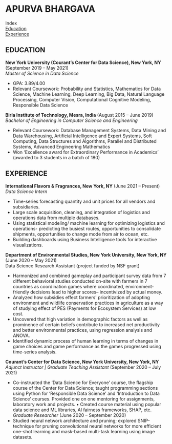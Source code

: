# APURVA BHARGAVA

Index\
[Education](#EDUCATION)\
[Experience](#EXPERIENCE)

## EDUCATION

**New York University (Courant’s Center for Data Science), New York, NY** (September 2019 – May 2021)\
*Master of Science in Data Science*
- GPA: 3.89/4.00
- Relevant Coursework: Probability and Statistics, Mathematics for Data Science, Machine Learning, Deep Learning, Big Data, Natural Language Processing, Computer Vision, Computational Cognitive Modeling, Responsible Data Science

**Birla Institute of Technology, Mesra, India** (August 2015 – June 2019)\
*Bachelor of Engineering in Computer Science and Engineering*
- Relevant Coursework: Database Management Systems, Data Mining and Data Warehousing, Artificial Intelligence and Expert Systems, Soft Computing, Data Structures and Algorithms, Parallel and Distributed Systems, Advanced Engineering Mathematics
- Won ‘Excellence award for Extraordinary Performance in Academics’ (awarded to 3 students in a batch of 180)

## EXPERIENCE
**International Flavors & Fragrances, New York, NY** (June 2021 – Present)\
*Data Science Intern*
- Time-series forecasting quantity and unit prices for all vendors and subsidiaries.
- Large scale acquisition, cleaning, and integration of logistics and operations data from multiple databases.
- Using statistical modeling/ machine learning for optimizing logistics and operations- predicting the busiest routes, opportunities to consolidate shipments, opportunities to change mode from air to ocean, etc.
- Building dashboards using Business Intelligence tools for interactive visualizations.

**Department of Environmental Studies, New York University, New York, NY** (June 2020 – May 2021)\
Data Science Research Assistant (project funded by NSF grant)
- Harmonized and combined gameplay and participant survey data from 7 different behavioral studies conducted on-site with farmers in 7 countries as coordination games where coordinated, environment-friendly decisions lead to higher scores– incentivized by actual money.
- Analyzed how subsidies effect farmers' prioritization of adopting environment and wildlife conservation practices in agriculture as a way of studying effect of PES (Payments for Ecosystem Services) at low cost.
- Uncovered that high variation in demographic factors as well as prominence of certain beliefs contribute to increased net productivity and better environmental practices, using regression analysis and ANOVA.
- Identified dynamic process of human learning in terms of changes in game choices and game performance as the games progressed using time-series analysis.

**Courant’s Center for Data Science, New York University, New York, NY**\
*Adjunct Instructor | Graduate Teaching Assistant* (September 2020 – July 2021)
- Co-instructed the ‘Data Science for Everyone’ course, the flagship course of the Center for Data Science; taught programming sections using Python for ‘Responsible Data Science’ and ‘Introduction to Data Science’ courses. Provided one on one mentoring for assignments, laboratory work and projects. • Created course material using popular data science and ML libraries, AI fairness frameworks, SHAP, etc.
*Graduate Researcher* (June 2020 – September 2020)
- Studied neural network architecture and pruning; explored SNIP-technique for pruning convolutional neural networks for more efficient one-shot learning and mask-based multi-task learning using image datasets.
